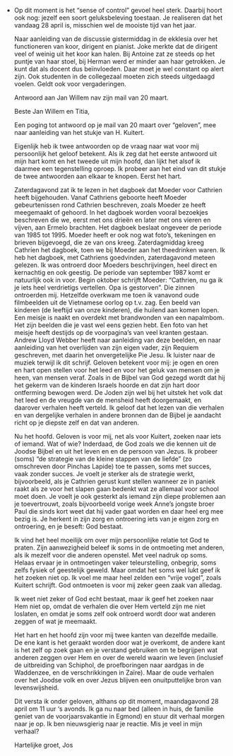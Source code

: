 - Op dit moment is het “sense of control” gevoel heel sterk. Daarbij hoort ook nog: jezelf een soort geluksbeleving toestaan. Je realiseren dat het vandaag 28 april is, misschien wel de mooiste tijd van het jaar.
  
  Naar aanleiding van de discussie gistermiddag in de ekklesia over het functioneren van koor, dirigent en pianist. Joke merkte dat de dirigent veel of weinig uit het koor kan halen. Bij Antoine zat ze steeds op het puntje van haar stoel, bij Herman werd er minder aan haar getrokken. Je kunt dat als docent dus beïnvloeden. Daar moet je wel constant op alert zijn. Ook studenten in de collegezaal moeten zich steeds uitgedaagd voelen. Geldt ook voor vergaderingen. 
  
  Antwoord aan Jan Willem nav zijn mail van 20 maart.
  
  Beste Jan Willem en Titia,
  
  Een poging tot antwoord op je mail van 20 maart over “geloven”, mee naar aanleiding van het stukje van H. Kuitert.
  
  Eigenlijk heb ik twee antwoorden op de vraag naar wat voor mij persoonlijk het geloof betekent. Als ik zeg dat het eerste antwoord uit mijn hart komt en het tweede uit mijn hoofd, dan lijkt het alsof ik daarmee een tegenstelling oproep. Ik probeer aan het eind van dit stukje de twee antwoorden aan elkaar te knopen. Eerst het hart.
  
  Zaterdagavond zat ik te lezen in het dagboek dat Moeder voor Cathrien heeft bijgehouden. Vanaf Cathriens geboorte heeft Moeder gebeurtenissen rond Cathrien beschreven, zoals Moeder ze heeft meegemaakt of gehoord. In het dagboek worden vooral bezoekjes beschreven die we, eerst met ons drieën en later met ons vieren en vijven, aan Ermelo brachten. Het dagboek beslaat ongeveer de periode van 1985 tot 1995. Moeder heeft er ook nog wat foto’s, tekeningen en brieven bijgevoegd, die ze van ons kreeg. Zaterdagmiddag kreeg Cathrien het dagboek, toen we bij Moeder aan het theedrinken waren. Ik heb het dagboek, met Cathriens goedvinden, zaterdagavond meteen gelezen. Ik was ontroerd door Moeders beschrijvingen, heel direct en kernachtig en ook geestig. De periode van september 1987 komt er natuurlijk ook in voor. Begin oktober schrijft Moeder: “Cathrien, nu ga ik je iets heel verdrietigs vertellen. Opa is gestorven”. Die zinnen ontroerden mij. Hetzelfde overkwam me toen ik vanavond oude filmbeelden uit de Vietnamese oorlog op t.v. zag. Een beeld van kinderen (de leeftijd van onze kinderen), die huilend aan komen lopen. Een meisje is naakt en overdekt met brandwonden van een napalmbom. Het zijn beelden die je vast wel eens gezien hebt. Een foto van het meisje heeft destijds op de voorpagina’s van veel kranten gestaan. Andrew Lloyd Webber heeft naar aanleiding van deze beelden, en naar aanleiding van het overlijden van zijn eigen vader, zijn Requiem geschreven, met daarin het onvergetelijke Pie Jesu. Ik luister naar de muziek terwijl ik dit schrijf. Geloven betekent voor mij: je ogen en oren en hart open stellen voor het leed en voor het geluk van mensen om je heen, van mensen veraf. Zoals in de Bijbel van God gezegd wordt dat hij het gekerm van de kinderen Israels hoorde en dat zijn hart door ontferming bewogen werd. De Joden zijn wel bij het uitstek het volk dat het leed en de vreugde van de mensheid heeft doorgemaakt, en daarover verhalen heeft verteld. Ik geloof dat het lezen van die verhalen en van dergelijke verhalen in andere bronnen dan de Bijbel je aandacht richt op je diepste zelf en dat van anderen.  
  
  Nu het hoofd. Geloven is voor mij, net als voor Kuitert,  zoeken naar iets of iemand. Wat of wie? Inderdaad, de God zoals we die kennen uit de Joodse Bijbel en uit het leven en en de persoon van Jezus. Ik probeer (soms) “de strategie van de kleine stappen van de liefde” (zo omschreven door Pinchas Lapide) toe te passen, soms met succes, vaak zonder succes. Je voelt je sterker als de strategie werkt, bijvoorbeeld, als je Cathrien gerust kunt stellen wanneer ze in paniek raakt als ze voor het slapen gaan bedenkt wat ze allemaal voor school moet doen. Je voelt je ook gesterkt als iemand zijn diepe problemen aan je toevertrouwt, zoals bijvoorbeeld vorige week Anne’s jongste broer Paul die sinds kort weet dat hij vader gaat worden en daar heel erg mee bezig is. Je herkent in zijn zorg en ontroering iets van je eigen zorg en ontroering, en je beseft: God bestaat. 
  
  Ik vind het heel moeilijk om over mijn persoonlijke relatie tot God te praten. Zijn aanwezigheid beleef ik soms in de ontmoeting met anderen, als ik mezelf voor die anderen openstel. Met veel nadruk op soms. Helaas ervaar je in ontmoetingen vaker teleurstelling, onbegrip, soms zelfs fysiek of geestelijk geweld. Maar omdat het soms wel lukt geef ik het zoeken niet op. Ik voel me maar heel zelden een “vrije vogel”, zoals Kuitert schrijft. God ontmoeten is voor mij zeker geen zaak van alledag. 
  
  Ik weet niet zeker of God echt bestaat, maar ik geef het zoeken naar Hem niet op, omdat de verhalen die over Hem verteld zijn me niet loslaten, en omdat je soms zelf ook ontroerd wordt door wat anderen zeggen of wat je meemaakt.
  
  Het hart en het hoofd zijn voor mij twee kanten van dezelfde medaille. De ene kant is het geraakt worden door wat je overkomt, de andere kant is het zelf op zoek gaan en je verstand gebruiken om te begrijpen wat anderen zeggen over Hem en over de wereld waarin we leven (inclusief de uitbreiding van Schiphol, de proefboringen naar aardgas in de Waddenzee, en de verschrikkingen in Zaïre). Maar de oude verhalen over het Joodse volk en over Jezus blijven een onuitputtelijke bron van levenswijsheid.
  
  Dit versta ik onder geloven, althans op dit moment, maandagavond 28 april om 11 uur ‘s avonds. Ik ga nu naar bed (alleen in huis, de familie geniet van de voorjaarsvakantie in Egmond) en stuur dit verhaal morgen naar je op. Ik ben nieuwsgierig naar je reactie. Mis je veel in mijn verhaal?
  
  Hartelijke groet, Jos